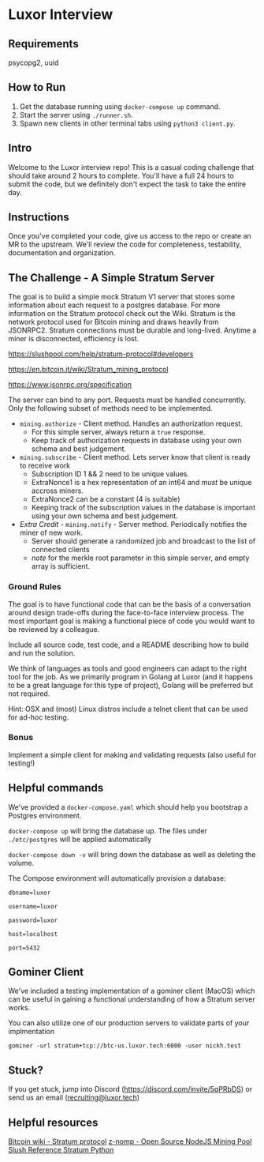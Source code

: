 # Luxor Interview

## Requirements
psycopg2, uuid

## How to Run
1. Get the database running using `docker-compose up` command.
2. Start the server using `./runner.sh`.
3. Spawn new clients in other terminal tabs using `python3 client.py`.

## Intro
Welcome to the Luxor interview repo! This is a casual coding challenge that should take around 2 hours to complete. You'll have a full 24 hours to submit the code, but we definitely don't expect the task to take the entire day.

## Instructions
Once you've completed your code, give us access to the repo or create an MR to the upstream.  We'll review the code for completeness, testability, documentation and organization.

## The Challenge - A Simple Stratum Server
The goal is to build a simple mock Stratum V1 server that stores some information about each request to a postgres database.  For more information on the Stratum protocol check out the Wiki.  Stratum is the network protocol used for Bitcoin mining and draws heavily from JSONRPC2.  Stratum connections must be durable and long-lived.  Anytime a miner is disconnected, efficiency is lost.

https://slushpool.com/help/stratum-protocol#developers

https://en.bitcoin.it/wiki/Stratum_mining_protocol

https://www.jsonrpc.org/specification

The server can bind to any port.  Requests must be handled concurrently. Only the following subset of methods need to be implemented.  

* `mining.authorize` - Client method. Handles an authorization request. 
  - For this simple server, always return a `true` response.
  - Keep track of authorization requests in database using your own schema and best judgement.
* `mining.subscribe` - Client method. Lets server know that client is ready to receive work
  - Subscription ID 1 && 2 need to be unique values. 
  - ExtraNonce1 is a hex representation of an int64 and *must* be unique accross miners. 
  - ExtraNonce2 can be a constant (4 is suitable)
  - Keeping track of the subscription values in the database is important using your own schema and best judgement.
* *Extra Credit* - `mining.notify` - Server method. Periodically notifies the miner of new work.
  - Server should generate a randomized job and broadcast to the list of connected clients
  - *note* for the merkle root parameter in this simple server, and empty array is sufficient.

### Ground Rules
The goal is to have functional code that can be the basis of a conversation around design trade-offs during the face-to-face interview process.  The most important goal is making a functional piece of code you would want to be reviewed by a colleague.

Include all source code, test code, and a README describing how to build and run the solution.

We think of languages as tools and good engineers can adapt to the right tool for the job.  As we primarily program in Golang at Luxor (and it happens to be a great language for this type of project), Golang will be preferred but not required. 

Hint: OSX and (most) Linux distros include a telnet client that can be used for ad-hoc testing.

### Bonus
Implement a simple client for making and validating requests (also useful for testing!)


## Helpful commands
We've provided a `docker-compose.yaml` which should help you bootstrap a Postgres environment. 

`docker-compose up` will bring the database up.  The files under `./etc/postgres` will be applied automatically

`docker-compose down -v` will bring down the database as well as deleting the volume. 

The Compose environment will automatically provision a database:

`dbname=luxor`

`username=luxor`

`password=luxor`

`host=localhost`

`port=5432`

## Gominer Client
We've included a testing implementation of a gominer client (MacOS) which can be useful in gaining a functional understanding of how a Stratum server works. 

You can also utilize one of our production servers to validate parts of your implmentation

`gominer -url stratum+tcp://btc-us.luxor.tech:6000 -user nickh.test`

## Stuck?
If you get stuck, jump into Discord (https://discord.com/invite/5qPRbDS) or send us an email (recruiting@luxor.tech) 

## Helpful resources
[Bitcoin wiki - Stratum protocol](https://en.bitcoin.it/wiki/Stratum_mining_protocol)
[z-nomp - Open Source NodeJS Mining Pool](https://github.com/z-classic/z-nomp.git)
[Slush Reference Stratum Python](https://github.com/slush0/stratum)
